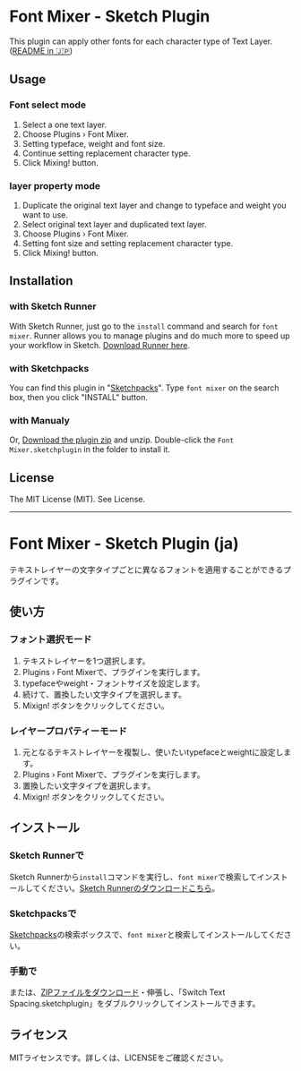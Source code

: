 # Font Mixer - Sketch Plugin

This plugin can apply other fonts for each character type of Text Layer. ([README in :jp:](#font-mixer---sketch-plugin-ja))

## Usage

### Font select mode

1. Select a one text layer.
1. Choose Plugins › Font Mixer.
1. Setting typeface, weight and font size.
1. Continue setting replacement character type.
1. Click Mixing! button.

### layer property mode

1. Duplicate the original text layer and change to typeface and weight you want to use.
1. Select original text layer and duplicated text layer.
1. Choose Plugins › Font Mixer.
1. Setting font size and setting replacement character type.
1. Click Mixing! button.

## Installation

### with Sketch Runner

With Sketch Runner, just go to the `install` command and search for `font mixer`. Runner allows you to manage plugins and do much more to speed up your workflow in Sketch. [Download Runner here](http://www.sketchrunner.com).

### with Sketchpacks

You can find this plugin in "[Sketchpacks](https://sketchpacks.com/)". Type `font mixer` on the search box, then you click "INSTALL" button.

### with Manualy

Or, [Download the plugin zip](https://github.com/littlebusters/Sketch-Font-Mixer/archive/master.zip) and unzip. Double-click the `Font Mixer.sketchplugin` in the folder to install it.

## License

The MIT License (MIT). See License.

-----

# Font Mixer - Sketch Plugin (ja)

テキストレイヤーの文字タイプごとに異なるフォントを適用することができるプラグインです。

## 使い方

### フォント選択モード

1. テキストレイヤーを1つ選択します。
1. Plugins › Font Mixerで、プラグインを実行します。
1. typefaceやweight・フォントサイズを設定します。
1. 続けて、置換したい文字タイプを選択します。
1. Mixign! ボタンをクリックしてください。

### レイヤープロパティーモード

1. 元となるテキストレイヤーを複製し、使いたいtypefaceとweightに設定します。
1. Plugins › Font Mixerで、プラグインを実行します。
1. 置換したい文字タイプを選択します。
1. Mixign! ボタンをクリックしてください。

## インストール

### Sketch Runnerで

Sketch Runnerから`install`コマンドを実行し、`font mixer`で検索してインストールしてください。[Sketch Runnerのダウンロードこちら](http://www.sketchrunner.com)。

### Sketchpacksで

[Sketchpacks](https://sketchpacks.com/)の検索ボックスで、`font mixer`と検索してインストールしてください。

### 手動で

または、[ZIPファイルをダウンロード](https://github.com/littlebusters/skecth-font-mixer/archive/master.zip)・伸張し、「Switch Text Spacing.sketchplugin」をダブルクリックしてインストールできます。


## ライセンス

MITライセンスです。詳しくは、LICENSEをご確認ください。
